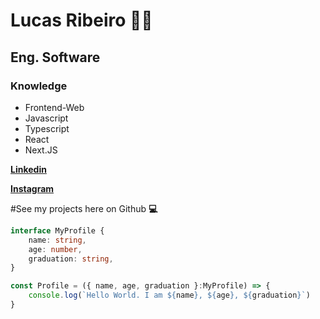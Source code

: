 # Lucas Ribeiro 🥷🏼

## **Eng. Software** 

### **Knowledge**
- Frontend-Web
- Javascript
- Typescript
- React
- Next.JS

[**Linkedin**](https://www.linkedin.com/in/lucas-ribeiro-616025228)

[**Instagram**](https://www.instagram.com/lucas.rl7/)

#See my projects here on Github  **💻**

```typescript
interface MyProfile {
    name: string,
    age: number,
    graduation: string,
}

const Profile = ({ name, age, graduation }:MyProfile) => {
    console.log(`Hello World. I am ${name}, ${age}, ${graduation}`)
}
```
